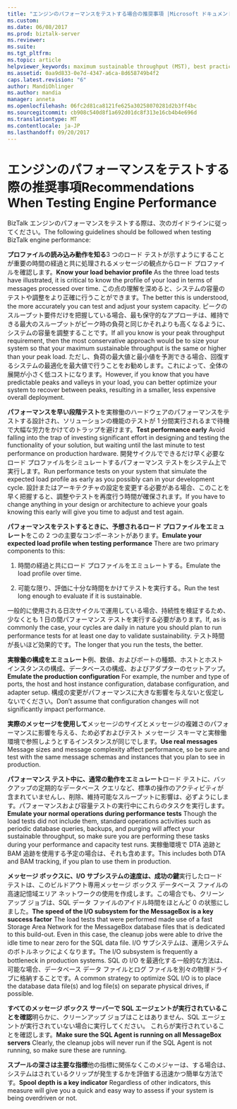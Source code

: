 ```yaml
---
title: "エンジンのパフォーマンスをテストする場合の推奨事項 |Microsoft ドキュメント"
ms.custom: 
ms.date: 06/08/2017
ms.prod: biztalk-server
ms.reviewer: 
ms.suite: 
ms.tgt_pltfrm: 
ms.topic: article
helpviewer_keywords: maximum sustainable throughput (MST), best practices
ms.assetid: 0aa9d833-0e7d-4347-a6ca-8d658749b4f2
caps.latest.revision: "6"
author: MandiOhlinger
ms.author: mandia
manager: anneta
ms.openlocfilehash: 06fc2d81ca8121fe625a30258070281d2b3ff4bc
ms.sourcegitcommit: cb908c540d8f1a692d01dc8f313e16cb4b4e696d
ms.translationtype: MT
ms.contentlocale: ja-JP
ms.lasthandoff: 09/20/2017
---
```

# <a name="recommendations-when-testing-engine-performance"></a><span data-ttu-id="b275e-102">エンジンのパフォーマンスをテストする際の推奨事項</span><span class="sxs-lookup"><span data-stu-id="b275e-102">Recommendations When Testing Engine Performance</span></span>
<span data-ttu-id="b275e-103">BizTalk エンジンのパフォーマンスをテストする際は、次のガイドラインに従ってください。</span><span class="sxs-lookup"><span data-stu-id="b275e-103">The following guidelines should be followed when testing BizTalk engine performance:</span></span>  
  
 <span data-ttu-id="b275e-104">**プロファイルの読み込み動作を知る**3 つのロード テストが示すようにすることが重要の時間の経過と共に処理されるメッセージの観点からロード プロファイルを確認します。</span><span class="sxs-lookup"><span data-stu-id="b275e-104">**Know your load behavior profile** As the three load tests have illustrated, it is critical to know the profile of your load in terms of messages processed over time.</span></span>  <span data-ttu-id="b275e-105">この点の理解を深めると、システムの容量のテストや調整をより正確に行うことができます。</span><span class="sxs-lookup"><span data-stu-id="b275e-105">The better this is understood, the more accurately you can test and adjust your system capacity.</span></span> <span data-ttu-id="b275e-106">ピークのスループット要件だけを把握している場合、最も保守的なアプローチは、維持できる最大のスループットがピーク時の負荷と同じかそれよりも高くなるように、システムの容量を調整することです。</span><span class="sxs-lookup"><span data-stu-id="b275e-106">If all you know is your peak throughput requirement, then the most conservative approach would be to size your system so that your maximum sustainable throughput is the same or higher than your peak load.</span></span> <span data-ttu-id="b275e-107">ただし、負荷の最大値と最小値を予測できる場合、回復するシステムの最適化を最大値で行うことをお勧めします。これによって、全体の展開が小さく低コストになります。</span><span class="sxs-lookup"><span data-stu-id="b275e-107">However, if you know that you have predictable peaks and valleys in your load, you can better optimize your system to recover between peaks, resulting in a smaller, less expensive overall deployment.</span></span>  
  
 <span data-ttu-id="b275e-108">**パフォーマンスを早い段階テスト**を実稼働のハードウェアのパフォーマンスをテストする設計され、ソリューションの機能のテストが 1 分間実行されるまで待機で大幅な労力をかけてのトラップを避けます。</span><span class="sxs-lookup"><span data-stu-id="b275e-108">**Test performance early** Avoid falling into the trap of investing significant effort in designing and testing the functionality of your solution, but waiting until the last minute to test performance on production hardware.</span></span> <span data-ttu-id="b275e-109">開発サイクルでできるだけ早く必要なロード プロファイルをシミュレートするパフォーマンス テストをシステム上で実行します。</span><span class="sxs-lookup"><span data-stu-id="b275e-109">Run performance tests on your system that simulate the expected load profile as early as you possibly can in your development cycle.</span></span> <span data-ttu-id="b275e-110">設計またはアーキテクチャの設定を変更する必要がある場合、このことを早く把握すると、調整やテストを再度行う時間が確保されます。</span><span class="sxs-lookup"><span data-stu-id="b275e-110">If you have to change anything in your design or architecture to achieve your goals knowing this early will give you time to adjust and test again.</span></span>  
  
 <span data-ttu-id="b275e-111">**パフォーマンスをテストするときに、予想されるロード プロファイルをエミュレート**をこの 2 つの主要なコンポーネントがあります。</span><span class="sxs-lookup"><span data-stu-id="b275e-111">**Emulate your expected load profile when testing performance** There are two primary components to this:</span></span>  
  
1.  <span data-ttu-id="b275e-112">時間の経過と共にロード プロファイルをエミュレートする。</span><span class="sxs-lookup"><span data-stu-id="b275e-112">Emulate the load profile over time.</span></span>  
  
2.  <span data-ttu-id="b275e-113">可能な限り、評価に十分な時間をかけてテストを実行する。</span><span class="sxs-lookup"><span data-stu-id="b275e-113">Run the test long enough to evaluate if it is sustainable.</span></span>  
  
 <span data-ttu-id="b275e-114">一般的に使用される日次サイクルで運用している場合、持続性を検証するため、少なくとも 1 日の間パフォーマンス テストを実行する必要があります。</span><span class="sxs-lookup"><span data-stu-id="b275e-114">If, as is commonly the case, your cycles are daily in nature you should plan to run performance tests for at least one day to validate sustainability.</span></span> <span data-ttu-id="b275e-115">テスト時間が長いほど効果的です。</span><span class="sxs-lookup"><span data-stu-id="b275e-115">The longer that you run the tests, the better.</span></span>  
  
 <span data-ttu-id="b275e-116">**実稼働の構成をエミュレート**例、数値、およびポートの種類、ホストとホスト インスタンスの構成、データベースの構成、およびアダプターのセットアップ。</span><span class="sxs-lookup"><span data-stu-id="b275e-116">**Emulate the production configuration** For example, the number and type of ports, the host and host instance configuration, database configuration, and adapter setup.</span></span> <span data-ttu-id="b275e-117">構成の変更がパフォーマンスに大きな影響を与えないと仮定しないでください。</span><span class="sxs-lookup"><span data-stu-id="b275e-117">Don’t assume that configuration changes will not significantly impact performance.</span></span>  
  
 <span data-ttu-id="b275e-118">**実際のメッセージを使用して**メッセージのサイズとメッセージの複雑さのパフォーマンスに影響を与える、ため必ずおよびテスト メッセージ スキーマと実稼働環境で参照しようとするインスタンスが同じでします。</span><span class="sxs-lookup"><span data-stu-id="b275e-118">**Use real messages** Message sizes and message complexity affect performance, so be sure and test with the same message schemas and instances that you plan to see in production.</span></span>  
  
 <span data-ttu-id="b275e-119">**パフォーマンス テスト中に、通常の動作をエミュレート**ロード テストに、バックアップの定期的なデータベース クエリなど、標準の操作のアクティビティが含まれていませんし、削除、維持可能なスループットに影響は、必ずようにします。パフォーマンスおよび容量テストの実行中にこれらのタスクを実行します。</span><span class="sxs-lookup"><span data-stu-id="b275e-119">**Emulate your normal operations during performance tests** Though the load tests did not include them, standard operations activities such as periodic database queries, backups, and purging will affect your sustainable throughput, so make sure you are performing these tasks during your performance and capacity test runs.</span></span> <span data-ttu-id="b275e-120">実稼働環境で DTA 追跡と BAM 追跡を使用する予定の場合は、それも含めます。</span><span class="sxs-lookup"><span data-stu-id="b275e-120">This includes both DTA and BAM tracking, if you plan to use them in production.</span></span>  
  
 <span data-ttu-id="b275e-121">**メッセージ ボックスに、I/O サブシステムの速度は、成功の鍵**実行したロード テストは、このビルドアウト専用メッセージ ボックス データベース ファイルの高速記憶域エリア ネットワークの使用を作成します。この場合でも、クリーンアップ ジョブは、SQL データ ファイルのアイドル時間をほとんど 0 の状態にしました。</span><span class="sxs-lookup"><span data-stu-id="b275e-121">**The speed of the I/O subsystem for the MessageBox is a key success factor** The load tests that were performed made use of a fast Storage Area Network for the MessageBox database files that is dedicated to this build-out. Even in this case, the cleanup jobs were able to drive the idle time to near zero for the SQL data file.</span></span> <span data-ttu-id="b275e-122">I/O サブシステムは、運用システムのボトルネックによくなります。</span><span class="sxs-lookup"><span data-stu-id="b275e-122">The I/O subsystem is frequently a bottleneck in production systems.</span></span> <span data-ttu-id="b275e-123">SQL の I/O を最適化する一般的な方法は、可能な場合、データベース データ ファイルとログ ファイルを別々の物理ドライブに格納することです。</span><span class="sxs-lookup"><span data-stu-id="b275e-123">A common strategy to optimize SQL I/O is to place the database data file(s) and log file(s) on separate physical drives, if possible.</span></span>  
  
 <span data-ttu-id="b275e-124">**すべてのメッセージ ボックス サーバーで SQL エージェントが実行されていることを確認**明らかに、クリーンアップ ジョブはことはありません、SQL エージェントが実行されていない場合に実行してください。 これらが実行されていることを確認します。</span><span class="sxs-lookup"><span data-stu-id="b275e-124">**Make sure the SQL Agent is running on all MessageBox servers** Clearly, the cleanup jobs will never run if the SQL Agent is not running, so make sure these are running.</span></span>  
  
 <span data-ttu-id="b275e-125">**スプールの深さは主要な指標**他の指標に関係なくこのメジャーは、する場合は、システムはされているクリップが発生するかを評価する迅速かつ簡単な方法です。</span><span class="sxs-lookup"><span data-stu-id="b275e-125">**Spool depth is a key indicator** Regardless of other indicators, this measure will give you a quick and easy way to assess if your system is being overdriven or not.</span></span>